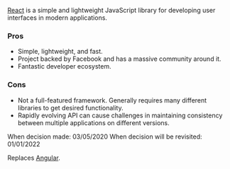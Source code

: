 [React](https://reactjs.org) is a simple and lightweight JavaScript library for developing user interfaces in modern applications.

### Pros

- Simple, lightweight, and fast.
- Project backed by Facebook and has a massive community around it.
- Fantastic developer ecosystem.

### Cons

- Not a full-featured framework. Generally requires many different libraries to get desired functionality.
- Rapidly evolving API can cause challenges in maintaining consistency between multiple applications on different versions.

When decision made: 03/05/2020
When decision will be revisited: 01/01/2022

Replaces [Angular]().
